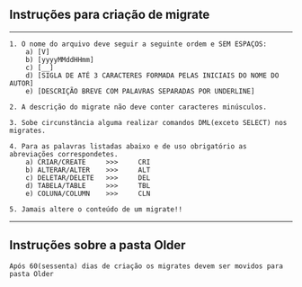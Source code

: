 ## Instruções para criação de migrate
___
    1. O nome do arquivo deve seguir a seguinte ordem e SEM ESPAÇOS:
        a) [V] 
        b) [yyyyMMddHHmm] 
        c) [__] 
        d) [SIGLA DE ATÉ 3 CARACTERES FORMADA PELAS INICIAIS DO NOME DO AUTOR]
        e) [DESCRIÇÃO BREVE COM PALAVRAS SEPARADAS POR UNDERLINE]

    2. A descrição do migrate não deve conter caracteres minúsculos.

    3. Sobe circunstância alguma realizar comandos DML(exceto SELECT) nos migrates.

    4. Para as palavras listadas abaixo e de uso obrigatório as abreviações correspondetes.
        a) CRIAR/CREATE     >>>     CRI
        b) ALTERAR/ALTER    >>>     ALT
        c) DELETAR/DELETE   >>>     DEL
        d) TABELA/TABLE     >>>     TBL
        e) COLUNA/COLUMN    >>>     CLN

    5. Jamais altere o conteúdo de um migrate!! 
---

## Instruções sobre a pasta Older
    Após 60(sessenta) dias de criação os migrates devem ser movidos para pasta Older  
